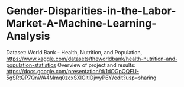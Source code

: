 # Gender-Disparities-in-the-Labor-Market-A-Machine-Learning-Analysis
Dataset: World Bank - Health, Nutrition, and Population, https://www.kaggle.com/datasets/theworldbank/health-nutrition-and-population-statistics
Overview of project and results: https://docs.google.com/presentation/d/1dOGpOQFU-5gSRtQP7QnWA4Mmq0zcxSXlGltIDjwyP6Y/edit?usp=sharing
